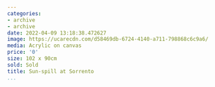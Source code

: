 ```yaml
---
categories:
- archive
- archive
date: 2022-04-09 13:18:38.472627
image: https://ucarecdn.com/d58469db-6724-4140-a711-798868c6c9a6/
media: Acrylic on canvas
price: '0'
size: 102 x 90cm
sold: Sold
title: Sun-spill at Sorrento
...
```


